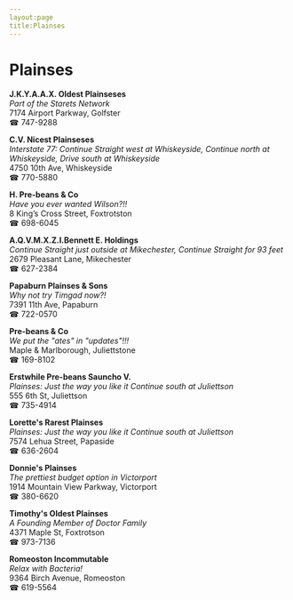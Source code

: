 ```yaml
---
layout:page
title:Plainses
---
```

# Plainses

**J.K.Y.A.A.X. Oldest Plainseses**  
_Part of the Starets Network_  
7174 Airport Parkway, Golfster  
☎ 747-9288



**C.V. Nicest Plainseses**  
_Interstate 77: Continue Straight west at Whiskeyside, Continue north at Whiskeyside, Drive south at Whiskeyside_  
4750 10th Ave, Whiskeyside  
☎ 770-5880



**H. Pre-beans & Co**  
_Have you ever wanted Wilson?!!_  
8 King’s Cross Street, Foxtrotston  
☎ 698-6045



**A.Q.V.M.X.Z.I.Bennett E. Holdings**  
_Continue Straight just outside at Mikechester, Continue Straight for 93 feet_  
2679 Pleasant Lane, Mikechester  
☎ 627-2384



**Papaburn Plainses & Sons**  
_Why not try Timgad now?!_  
7391 11th Ave, Papaburn  
☎ 722-0570



**Pre-beans & Co**  
_We put the "ates" in "updates"!!!_  
Maple & Marlborough, Juliettstone  
☎ 169-8102



**Erstwhile Pre-beans Sauncho V.**  
_Plainses: Just the way you like it 
Continue south at Juliettson_  
555 6th St, Juliettson  
☎ 735-4914



**Lorette's Rarest Plainses**  
_Plainses: Just the way you like it 
Continue south at Juliettson_  
7574 Lehua Street, Papaside  
☎ 636-2604



**Donnie's Plainses**  
_The prettiest budget option in Victorport_  
1914 Mountain View Parkway, Victorport  
☎ 380-6620



**Timothy's Oldest Plainses**  
_A Founding Member of Doctor Family_  
4371 Maple St, Foxtrotson  
☎ 973-7136



**Romeoston Incommutable**  
_Relax with Bacteria!_  
9364 Birch Avenue, Romeoston  
☎ 619-5564



